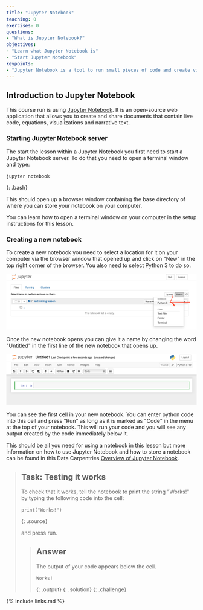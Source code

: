 ```yaml
---
title: "Jupyter Notebook"
teaching: 0
exercises: 0
questions:
- "What is Jupyter Notebook?"
objectives:
- "Learn what Jupyter Notebook is"
- "Start Jupyter Notebook"
keypoints:
- "Jupyter Notebook is a tool to run small pieces of code and create visualisations more easily than via the command line. It is useful for running tutorials and lessons such as this one."
---
```


## Introduction to Jupyter Notebook

This course run is using [Jupyter Notebook](https://jupyter.org). It is an open-source web application that allows you to create and share documents that contain live code, equations, visualizations and narrative text.

### Starting Jupyter Notebook server
The start the lesson within a Jupyter Notebook you first need to start a Jupyter Notebook server.  To do that you need to open a terminal window and type:

~~~
jupyter notebook
~~~
{: .bash}

This should open up a browser window containing the base directory of where you can store your notebook on your computer.

You can learn how to open a terminal window on your computer in the setup instructions for this lesson.

### Creating a new notebook

To create a new notebook you need to select a location for it on your computer via the browser window that opened up and click on "New" in the top right corner of the browser.  You also need to select Python 3 to do so.

![Starting a new notebook](../fig/start-notebook.png)

Once the new notebook opens you can give it a name by changing the word "Untitled" in the first line of the new notebook that opens up.

![A new notebook](../fig/new-notebook.png)

You can see the first cell in your new notebook.  You can enter python code into this cell and press "Run" as long as it is marked as "Code" in the menu at the top of your notebook.  This will run your code and you will see any output created by the code immediately below it.

This should be all you need for using a notebook in this lesson but more information on how to use Jupyter Notebook and how to store a notebook can be found in this Data Carpentries [Overview of Jupyter Notebook](https://datacarpentry.org/python-ecology-lesson/jupyter_notebooks/).

> ## Task: Testing it works
>
> To check that it works, tell the notebook to print the string "Works!" by typing the following code into the cell:
>
> ~~~
> print("Works!")
> ~~~
> {: .source}
>
> and press run.  
>
> > ## Answer
> >
> > The output of your code appears below the cell.
> >
> >```
> > Works!
> >```
> > {: .output}
> {: .solution}
{: .challenge}




{% include links.md %}
